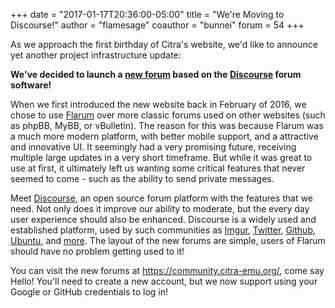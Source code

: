 +++
date = "2017-01-17T20:36:00-05:00"
title = "We're Moving to Discourse!"
author = "flamesage"
coauthor = "bunnei"
forum = 54
+++

As we approach the first birthday of Citra's website, we'd like to announce yet another project infrastructure update:

**We've decided to launch a [new forum](http://community.citra-emu.org/) based on the [Discourse](https://www.discourse.org/) forum software!**

When we first introduced the new website back in February of 2016, we chose to use [Flarum](http://flarum.org/) over more classic forums used on other websites (such as phpBB, MyBB, or vBulletin). The reason for this was because Flarum was a much more modern platform, with better mobile support, and a attractive and innovative UI. It seemingly had a very promising future, receiving multiple large updates in a very short timeframe. But while it was great to use at first, it ultimately left us wanting some critical features that never seemed to come - such as the ability to send private messages.

Meet [Discourse](https://www.discourse.org/), an open source forum platform with the features that we need. Not only does it improve our ability to moderate, but the every day user experience should also be enhanced. Discourse is a widely used and established platform, used by such communities as [Imgur](https://community.imgur.com/), [Twitter](https://twittercommunity.com/), [Github](https://discuss.atom.io/), [Ubuntu](http://discourse.ubuntu.com/), and [more](https://www.discourse.org/faq/customers/). The layout of the new forums are simple, users of Flarum should have no problem getting used to it!

You can visit the new forums at https://community.citra-emu.org/, come say Hello! You'll need to create a new account, but we now support using your Google or GitHub credentials to log in!